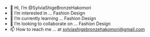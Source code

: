 - 👋 Hi, I’m @SylviaShigeBronzeHakomori
- 👀 I’m interested in ... Fashion Design 
- 🌱 I’m currently learning ... Fashion Design 
- 💞️ I’m looking to collaborate on ... Fashion Design 
- 📫 How to reach me ... at sylviashigebronzehakomori@gmail.com 

<!---
SylviaShigeBronzeHakomori/SylviaShigeBronzeHakomori is a ✨ special ✨ repository because its `README.md` (this file) appears on your GitHub profile.
You can click the Preview link to take a look at your changes.
--->
